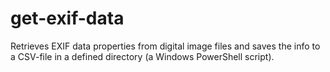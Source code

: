 # get-exif-data
Retrieves EXIF data properties from digital image files and saves the info to a CSV-file in a defined directory (a Windows PowerShell script).
